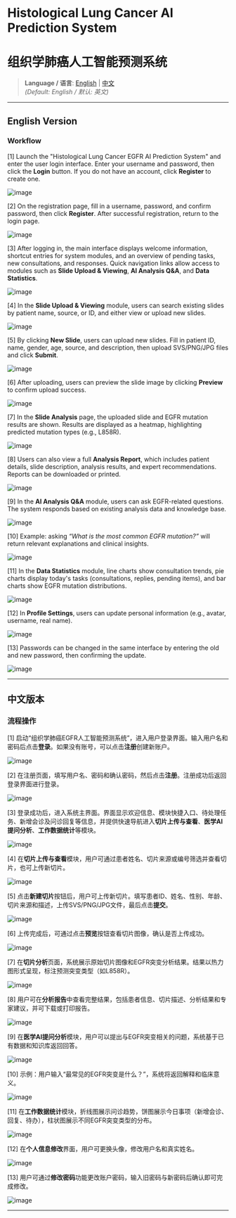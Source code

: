 # Histological Lung Cancer AI Prediction System  
# 组织学肺癌人工智能预测系统  

> **Language / 语言**: [English](#histological-lung-cancer-egfr-ai-prediction-system) | [中文](#组织学肺癌-egfr-人工智能预测系统)  
> *(Default: English / 默认: 英文)*  

---

## English Version  

### Workflow  

[1] Launch the "Histological Lung Cancer EGFR AI Prediction System" and enter the user login interface. Enter your username and password, then click the **Login** button. If you do not have an account, click **Register** to create one.  

![image](assets/fig1.png.png)  

[2] On the registration page, fill in a username, password, and confirm password, then click **Register**. After successful registration, return to the login page.  

![image](assets/fig2.png.png)  

[3] After logging in, the main interface displays welcome information, shortcut entries for system modules, and an overview of pending tasks, new consultations, and responses. Quick navigation links allow access to modules such as **Slide Upload & Viewing**, **AI Analysis Q&A**, and **Data Statistics**.  

![image](assets/fig3.png.png)  

[4] In the **Slide Upload & Viewing** module, users can search existing slides by patient name, source, or ID, and either view or upload new slides.  

![image](assets/fig4.png.png)  

[5] By clicking **New Slide**, users can upload new slides. Fill in patient ID, name, gender, age, source, and description, then upload SVS/PNG/JPG files and click **Submit**.  

![image](assets/fig5.png.png)  

[6] After uploading, users can preview the slide image by clicking **Preview** to confirm upload success.  

![image](assets/fig6.png.png)  

[7] In the **Slide Analysis** page, the uploaded slide and EGFR mutation results are shown. Results are displayed as a heatmap, highlighting predicted mutation types (e.g., L858R).  

![image](assets/fig7.png.png)  

[8] Users can also view a full **Analysis Report**, which includes patient details, slide description, analysis results, and expert recommendations. Reports can be downloaded or printed.  

![image](assets/fig8.png.png)  

[9] In the **AI Analysis Q&A** module, users can ask EGFR-related questions. The system responds based on existing analysis data and knowledge base.  

![image](assets/fig9.png.png)  

[10] Example: asking *“What is the most common EGFR mutation?”* will return relevant explanations and clinical insights.  

![image](assets/fig10.png.png)  

[11] In the **Data Statistics** module, line charts show consultation trends, pie charts display today's tasks (consultations, replies, pending items), and bar charts show EGFR mutation distributions.  

![image](assets/fig11.png.png)  

[12] In **Profile Settings**, users can update personal information (e.g., avatar, username, real name).  

![image](assets/fig12.png.png)  

[13] Passwords can be changed in the same interface by entering the old and new password, then confirming the update.  

![image](assets/fig13.png.png)  

---

## 中文版本  

### 流程操作  

[1] 启动“组织学肺癌EGFR人工智能预测系统”，进入用户登录界面。输入用户名和密码后点击**登录**。如果没有账号，可以点击**注册**创建新账户。  

![image](assets/fig1.png.png)  

[2] 在注册页面，填写用户名、密码和确认密码，然后点击**注册**。注册成功后返回登录界面进行登录。  

![image](assets/fig2.png.png)  

[3] 登录成功后，进入系统主界面。界面显示欢迎信息、模块快捷入口、待处理任务、新增会诊及问诊回复等信息，并提供快速导航进入**切片上传与查看**、**医学AI提问分析**、**工作数据统计**等模块。  

![image](assets/fig3.png.png)  

[4] 在**切片上传与查看**模块，用户可通过患者姓名、切片来源或编号筛选并查看切片，也可上传新切片。  

![image](assets/fig4.png.png)  

[5] 点击**新建切片**按钮后，用户可上传新切片。填写患者ID、姓名、性别、年龄、切片来源和描述，上传SVS/PNG/JPG文件，最后点击**提交**。  

![image](assets/fig5.png.png)  

[6] 上传完成后，可通过点击**预览**按钮查看切片图像，确认是否上传成功。  

![image](assets/fig6.png.png)  

[7] 在**切片分析**页面，系统展示原始切片图像和EGFR突变分析结果。结果以热力图形式呈现，标注预测突变类型（如L858R）。  

![image](assets/fig7.png.png)  

[8] 用户可在**分析报告**中查看完整结果，包括患者信息、切片描述、分析结果和专家建议，并可下载或打印报告。  

![image](assets/fig8.png.png)  

[9] 在**医学AI提问分析**模块，用户可以提出与EGFR突变相关的问题，系统基于已有数据和知识库返回回答。  

![image](assets/fig9.png.png)  

[10] 示例：用户输入“最常见的EGFR突变是什么？”，系统将返回解释和临床意义。  

![image](assets/fig10.png.png)  

[11] 在**工作数据统计**模块，折线图展示问诊趋势，饼图展示今日事项（新增会诊、回复、待办），柱状图展示不同EGFR突变类型的分布。  

![image](assets/fig11.png.png)  

[12] 在**个人信息修改**界面，用户可更换头像，修改用户名和真实姓名。  

![image](assets/fig12.png.png)  

[13] 用户可通过**修改密码**功能更改账户密码，输入旧密码与新密码后确认即可完成修改。  

![image](assets/fig13.png.png)  

---

